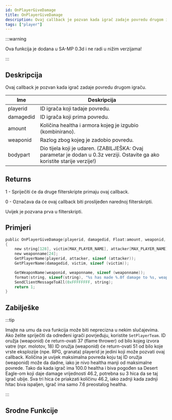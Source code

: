 ```yaml
---
id: OnPlayerGiveDamage
title: OnPlayerGiveDamage
description: Ovaj callback je pozvan kada igrač zadaje povredu drugom igraču.
tags: ["player"]
---
```


:::warning

Ova funkcija je dodana u SA-MP 0.3d i ne radi u nižim verzijama!

:::

## Deskripcija

Ovaj callback je pozvan kada igrač zadaje povredu drugom igraču.

| Ime       | Deskripcija                                                                                                                 |
| --------- | --------------------------------------------------------------------------------------------------------------------------- |
| playerid  | ID igrača koji tadaje povredu.                                                                                              |
| damagedid | ID igrača koji prima povredu.                                                                                               |
| amount    | Količina healtha i armora kojeg je izgubio (kombinirano).                                                                   |
| weaponid  | Razlog zbog kojeg je zadobio povredu.                                                                                       |
| bodypart  | Dio tijela koji je udaren. (ZABILJEŠKA: Ovaj parametar je dodan u 0.3z verziji. Ostavite ga ako koristite starije verzije!) |

## Returns

1 - Spriječiti će da druge filterskripte primaju ovaj callback.

0 - Označava da će ovaj callback biti proslijeđen narednoj filterskripti.

Uvijek je pozvana prva u filterskripti.

## Primjeri

```c
public OnPlayerGiveDamage(playerid, damagedid, Float:amount, weaponid, bodypart)
{
    new string[128], victim[MAX_PLAYER_NAME], attacker[MAX_PLAYER_NAME];
    new weaponname[24];
    GetPlayerName(playerid, attacker, sizeof (attacker));
    GetPlayerName(damagedid, victim, sizeof (victim));

    GetWeaponName(weaponid, weaponname, sizeof (weaponname));
    format(string, sizeof(string), "%s has made %.0f damage to %s, weapon: %s, bodypart: %d", attacker, amount, victim, weaponname, bodypart);
    SendClientMessageToAll(0xFFFFFFFF, string);
    return 1;
}
```

## Zabilješke

:::tip

Imajte na umu da ova funkcija može biti neprecizna u nekim slučajevima. Ako želite spriječiti da određeni igrači povrjeđuju, koristite `SetPlayerTeam`. ID oružja (weaponid) će return-ovati 37 (flame thrower) od bilo kojeg izvora vatre (npr. molotov, 18) ID oružja (weaponid) će return-ovati 51 od bilo koje vrste eksplozije (npe. RPG, granata) playerid je jedini koji može pozvati ovaj callback. Količina je uvijek maksimalna povreda koju taj ID oružja (weaponid) može da dadne, iako je nivo healtha manji od maksimalne povrede. Tako da kada igrač ima 100.0 healtha i biva pogođen sa Desert Eagle-om koji daje damage vrijednosti 46.2, potrebna su 3 hica da se taj igrač ubije. Sva tri hica će priakzati količinu 46.2, iako zadnji kada zadnji hitac biva ispaljen, igrač ima samo 7.6 preostalog healtha.

:::

## Srodne Funkcije
